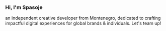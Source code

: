 ### Hi, I'm Spasoje 

an independent creative developer from Montenegro, dedicated to crafting impactful digital experiences for global brands & individuals. Let's team up!

